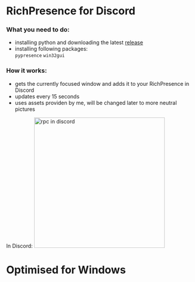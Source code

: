 # RichPresence for Discord

### What you need to do:
   - installing python and downloading the latest [release](https://raw.githubusercontent.com/xNaCly/scripts/master/discord/richpresence/rpc.py)
   - installing following packages:<br>
               `pypresence`
               `win32gui`

### How it works:
   - gets the currently focused window and adds it to your RichPresence in Discord <br>
   - updates every 15 seconds<br>
   - uses assets providen by me, will be changed later to more neutral pictures



In Discord:
<img src="https://cdn.discordapp.com/attachments/568847750226116609/678276493297844264/profile.PNG" width="350" title="rpc in discord">

# Optimised for Windows
